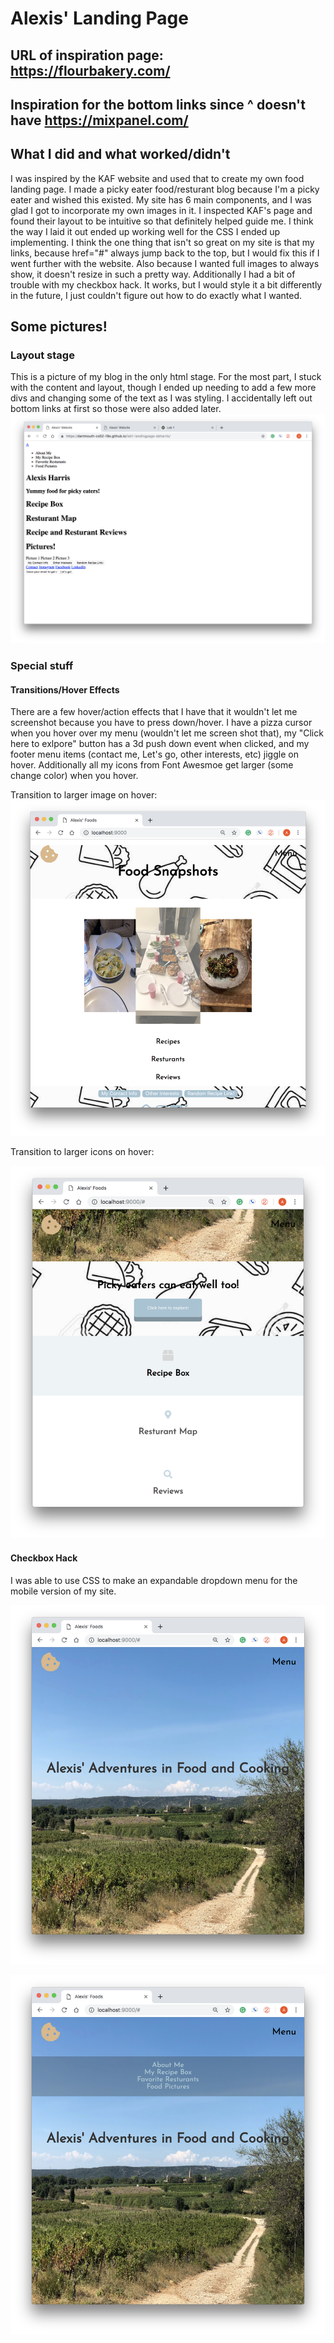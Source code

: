 # Alexis' Landing Page
## URL of inspiration page: https://flourbakery.com/
## Inspiration for the bottom links since ^ doesn't have https://mixpanel.com/

## What I did and what worked/didn't

I was inspired by the KAF website and used that to create my own food landing page. I made a picky eater food/resturant blog because I'm a picky eater and wished this existed. My site has 6 main components, and I was glad I got to incorporate my own images in it. I inspected KAF's page and found their layout to be intuitive so that definitely helped guide me. I think the way I laid it out ended up working well for the CSS I ended up implementing. I think the one thing that isn't so great on my site is that my links, because href="#" always jump back to the top, but I would fix this if I went further with the website. Also because I wanted full images to always show, it doesn't resize in such a pretty way. Additionally I had a bit of trouble with my checkbox hack. It works, but I would style it a bit differently in the future, I just couldn't figure out how to do exactly what I wanted.

## Some pictures!

### Layout stage

This is a picture of my blog in the only html stage. For the most part, I stuck with the content and layout, though I ended up needing to add a few more divs and changing some of the text as I was styling. I accidentally left out bottom links at first so those were also added later.
![layout](images/HTMLLayout.jpg)

### Special stuff

#### Transitions/Hover Effects

There are a few hover/action effects that I have that it wouldn't let me screenshot because you have to press down/hover. I have a pizza cursor when you hover over my menu (wouldn't let me screen shot that), my "Click here to exlpore" button has a 3d push down event when clicked, and my footer menu items (contact me, Let's go, other interests, etc) jiggle on hover. Additionally all my icons from Font Awesmoe get larger (some change color) when you hover.

Transition to larger image on hover:
![image hover](images/imageHover2.png)

Transition to larger icons on hover:

![icon hover](images/iconHover.png)

#### Checkbox Hack

I was able to use CSS to make an expandable dropdown menu for the mobile version of my site.   

![checkbox1](images/checkbox1.png)

![checkbox1](images/checkbox2.png)